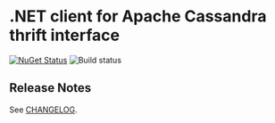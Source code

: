 # .NET client for Apache Cassandra thrift interface

[![NuGet Status](https://img.shields.io/nuget/v/SkbKontur.Cassandra.ThriftClient.svg)](https://www.nuget.org/packages/SkbKontur.Cassandra.ThriftClient/)
![Build status](https://github.com/skbkontur/cassandra-thrift-client/actions/workflows/actions.yml/badge.svg)
## Release Notes

See [CHANGELOG](CHANGELOG.md).
